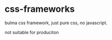 # css-frameworks


bulma css framework, just pure css, no javascript.


not suitable for produciton
